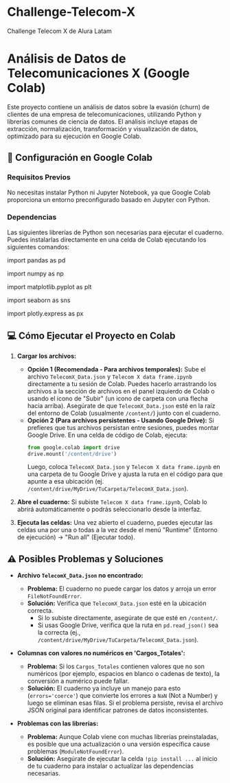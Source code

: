 # Challenge-Telecom-X
Challenge Telecom X de Alura Latam


# Análisis de Datos de Telecomunicaciones X (Google Colab)

Este proyecto contiene un análisis de datos sobre la evasión (churn) de clientes de una empresa de telecomunicaciones, utilizando Python y librerías comunes de ciencia de datos. El análisis incluye etapas de extracción, normalización, transformación y visualización de datos, optimizado para su ejecución en Google Colab.

## 🚀 Configuración en Google Colab

### Requisitos Previos

No necesitas instalar Python ni Jupyter Notebook, ya que Google Colab proporciona un entorno preconfigurado basado en Jupyter con Python.

### Dependencias

Las siguientes librerías de Python son necesarias para ejecutar el cuaderno. Puedes instalarlas directamente en una celda de Colab ejecutando los siguientes comandos:

import pandas as pd

import numpy as np

import matplotlib.pyplot as plt

import seaborn as sns

import plotly.express as px

## 💻 Cómo Ejecutar el Proyecto en Colab

1.  **Cargar los archivos:**
    * **Opción 1 (Recomendada - Para archivos temporales):** Sube el archivo `TelecomX_Data.json` y `Telecom X data frame.ipynb` directamente a tu sesión de Colab. Puedes hacerlo arrastrando los archivos a la sección de archivos en el panel izquierdo de Colab o usando el icono de "Subir" (un icono de carpeta con una flecha hacia arriba). Asegúrate de que `TelecomX_Data.json` esté en la raíz del entorno de Colab (usualmente `/content/`) junto con el cuaderno.
    * **Opción 2 (Para archivos persistentes - Usando Google Drive):** Si prefieres que tus archivos persistan entre sesiones, puedes montar Google Drive. En una celda de código de Colab, ejecuta:
        ```python
        from google.colab import drive
        drive.mount('/content/drive')
        ```
        Luego, coloca `TelecomX_Data.json` y `Telecom X data frame.ipynb` en una carpeta de tu Google Drive y ajusta la ruta en el código para que apunte a esa ubicación (ej. `/content/drive/MyDrive/TuCarpeta/TelecomX_Data.json`).

2.  **Abre el cuaderno:** Si subiste `Telecom X data frame.ipynb`, Colab lo abrirá automáticamente o podrás seleccionarlo desde la interfaz.

3.  **Ejecuta las celdas:** Una vez abierto el cuaderno, puedes ejecutar las celdas una por una o todas a la vez desde el menú "Runtime" (Entorno de ejecución) -> "Run all" (Ejecutar todo).

## ⚠️ Posibles Problemas y Soluciones

* **Archivo `TelecomX_Data.json` no encontrado:**
    * **Problema:** El cuaderno no puede cargar los datos y arroja un error `FileNotFoundError`.
    * **Solución:** Verifica que `TelecomX_Data.json` esté en la ubicación correcta.
        * Si lo subiste directamente, asegúrate de que esté en `/content/`.
        * Si usas Google Drive, verifica que la ruta en `pd.read_json()` sea la correcta (ej., `/content/drive/MyDrive/TuCarpeta/TelecomX_Data.json`).

* **Columnas con valores no numéricos en 'Cargos_Totales':**
    * **Problema:** Si los `Cargos_Totales` contienen valores que no son numéricos (por ejemplo, espacios en blanco o cadenas de texto), la conversión a numérico puede fallar.
    * **Solución:** El cuaderno ya incluye un manejo para esto (`errors='coerce'`) que convierte los errores a `NaN` (Not a Number) y luego se eliminan esas filas. Si el problema persiste, revisa el archivo JSON original para identificar patrones de datos inconsistentes.

* **Problemas con las librerías:**
    * **Problema:** Aunque Colab viene con muchas librerías preinstaladas, es posible que una actualización o una versión específica cause problemas (`ModuleNotFoundError`).
    * **Solución:** Asegúrate de ejecutar la celda `!pip install ...` al inicio de tu cuaderno para instalar o actualizar las dependencias necesarias.
